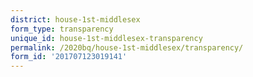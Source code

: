 ```yaml
---
district: house-1st-middlesex
form_type: transparency
unique_id: house-1st-middlesex-transparency
permalink: /2020bq/house-1st-middlesex/transparency/
form_id: '201707123019141'
---
```


